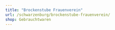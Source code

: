 ```yaml
---
title: "Brockenstube Frauenverein"
url: /schwarzenburg/brockenstube-frauenverein/
shop: Gebrauchtwaren
---
```

